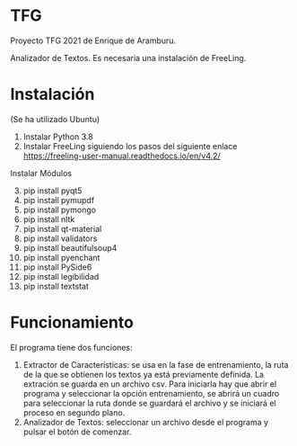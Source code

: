 # TFG
Proyecto TFG 2021 de Enrique de Aramburu.

Analizador de Textos. Es necesaria una instalación de FreeLing.

# Instalación

(Se ha utilizado Ubuntu)

1. Instalar Python 3.8
2. Instalar FreeLing siguiendo los pasos del siguiente enlace https://freeling-user-manual.readthedocs.io/en/v4.2/

Instalar Módulos

3. pip install pyqt5
4. pip install pymupdf
5. pip install pymongo
6. pip install nltk
7. pip install qt-material
8. pip install validators
9. pip install beautifulsoup4
10. pip install pyenchant
11. pip install PySide6
12. pip install legibilidad
13. pip install textstat

# Funcionamiento

El programa tiene dos funciones:
1. Extractor de Características: se usa en la fase de entrenamiento, la ruta de la que se obtienen los textos ya está
previamente definida. La extración se guarda en un archivo csv. Para iniciarla hay que abrir el programa y seleccionar
la opción entrenamiento, se abrirá un cuadro para seleccionar la ruta donde se guardará el archivo y se iniciará el
proceso en segundo plano. 
2. Analizador de Textos: seleccionar un archivo desde el programa y pulsar el botón de comenzar. 
